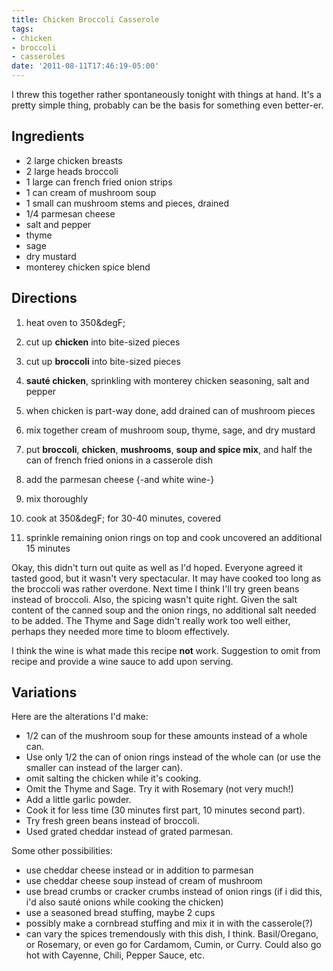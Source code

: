 ```yaml
---
title: Chicken Broccoli Casserole
tags:
- chicken
- broccoli
- casseroles
date: '2011-08-11T17:46:19-05:00'
---
```

I threw this together rather spontaneously tonight with things at hand. It's a pretty simple thing, probably can be the basis for something even better-er.


## Ingredients
* 2 large chicken breasts
* 2 large heads broccoli
* 1 large can french fried onion strips
* 1 can cream of mushroom soup
* 1 small can mushroom stems and pieces, drained
* 1/4 parmesan cheese
* salt and pepper
* thyme
* sage
* dry mustard
* monterey chicken spice blend


## Directions

1.  heat oven to 350&degF;

1.  cut up **chicken** into bite-sized pieces

1.  cut up **broccoli** into bite-sized pieces

1.  **sauté chicken**, sprinkling with monterey chicken seasoning, salt and pepper

1.  when chicken is part-way done, add drained can of mushroom pieces

1.  mix together cream of mushroom soup, thyme, sage, and dry mustard

1.  put **broccoli**, **chicken**, **mushrooms**, **soup and spice mix**, and half the can of french fried onions in a casserole dish

1.  add the parmesan cheese {-and white wine-}

1.  mix thoroughly

1.  cook at 350&degF; for 30-40 minutes, covered

1.  sprinkle remaining onion rings on top and cook uncovered an additional 15 minutes


Okay, this didn't turn out quite as well as I'd hoped. Everyone agreed
it tasted good, but it wasn't very spectacular. It may have cooked too
long as the broccoli was rather overdone. Next time I think I'll try
green beans instead of broccoli. Also, the spicing wasn't quite
right. Given the salt content of the canned soup and the onion rings,
no additional salt needed to be added. The Thyme and Sage didn't
really work too well either, perhaps they needed more time to bloom
effectively.

I think the wine is what made this recipe **not** work. Suggestion to
omit from recipe and provide a wine sauce to add upon serving.

## Variations

Here are the alterations I'd make:

* 1/2 can of the mushroom soup for these amounts instead of a whole can.
* Use only 1/2 the can of onion rings instead of the whole can (or use the smaller can instead of the larger can).
* omit salting the chicken while it's cooking.
* Omit the Thyme and Sage. Try it with Rosemary (not very much!)
* Add a little garlic powder.
* Cook it for less time (30 minutes first part, 10 minutes second part).
* Try fresh green beans instead of broccoli.
* Used grated cheddar instead of grated parmesan.

Some other possibilities:

* use cheddar cheese instead or in addition to parmesan
* use cheddar cheese soup instead of cream of mushroom
* use bread crumbs or cracker crumbs instead of onion rings (if i did this, i'd also sauté onions while cooking the chicken)
* use a seasoned bread stuffing, maybe 2 cups
* possibly make a cornbread stuffing and mix it in with the casserole(?)
* can vary the spices tremendously with this dish, I think. Basil/Oregano, or Rosemary, or even go for Cardamom, Cumin, or Curry. Could also go hot with Cayenne, Chili, Pepper Sauce, etc.


